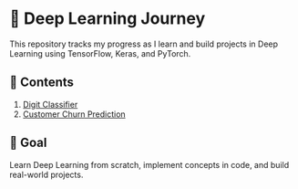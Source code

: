 # 🧠 Deep Learning Journey

This repository tracks my progress as I learn and build projects in Deep Learning using TensorFlow, Keras, and PyTorch.

## 📂 Contents

1. [Digit Classifier](01_digit_classifier/)
2. [Customer Churn Prediction](02_Customer_Churn_prediction)


## 🎯 Goal
Learn Deep Learning from scratch, implement concepts in code, and build real-world projects.
